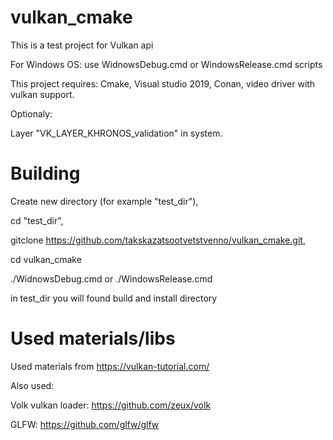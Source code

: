 # vulkan_cmake
This is a test project for Vulkan api

For Windows OS: use WidnowsDebug.cmd or WindowsRelease.cmd scripts

This project requires:
Cmake, 
Visual studio 2019,
Conan,
video driver with vulkan support.

Optionaly: 

Layer "VK_LAYER_KHRONOS_validation" in system.
# Building
 
Create new directory (for example "test_dir"),
 
cd "test_dir", 
 
gitclone https://github.com/takskazatsootvetstvenno/vulkan_cmake.git,
 
cd vulkan_cmake
 
./WidnowsDebug.cmd or ./WindowsRelease.cmd 
 
in test_dir you will found build and install directory
# Used materials/libs
 
Used materials from https://vulkan-tutorial.com/

Also used:

Volk vulkan loader: https://github.com/zeux/volk

GLFW: https://github.com/glfw/glfw